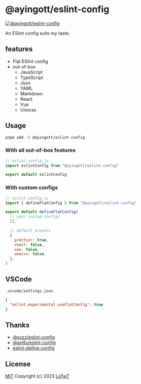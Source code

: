 # @ayingott/eslint-config

[![@ayingott/eslint-config](https://img.shields.io/npm/v/@ayingott/eslint-config.svg)](https://npmjs.com/package/@ayingott/eslint-config)

An ESlint config suits my taste.

## features

- Flat ESlint config
- out-of-box
  - JavaScript
  - TypeScript
  - Json
  - YAML
  - Markdown
  - React
  - Vue
  - Unocss

## Usage

```bash
pnpm add -D @ayingott/eslint-config
```

### With all out-of-box features

```js
// eslint.config.js
import eslintConfig from "@ayingott/eslint-config"

export default eslintConfig
```

### With custom configs

```js
// eslint.config.js
import { defineFlatConfig } from "@ayingott/eslint-config"

export default defineFlatConfig(
  // your custom configs
  [],

  // default presets
  {
    prettier: true,
    react: false,
    vue: false,
    unocss: false,
  },
)
```

## VSCode

`.vscode/settings.json`

```json
{
  "eslint.experimental.useFlatConfig": true
}
```

## Thanks

- [@sxzz/eslint-config](https://github.com/sxzz/eslint-config)
- [@antfu/eslint-config](https://github.com/antfu/eslint-config)
- [eslint-define-config](https://github.com/shinigami92/eslint-define-config)

## License

[MIT](./LICENSE) Copyright (c) 2023 [LoTwT](https://github.com/LoTwT)
